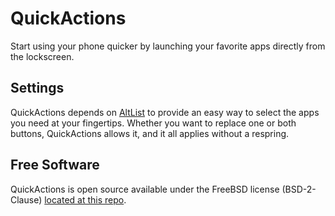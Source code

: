 # QuickActions
Start using your phone quicker by launching your favorite apps directly from the lockscreen.

## Settings
QuickActions depends on [AltList](https://moreinfo.thebigboss.org/moreinfo/depiction.php?file=altlistDp) to provide an easy way to select the apps you need at your fingertips. Whether you want to replace one or both buttons, QuickActions allows it, and it all applies without a respring.

## Free Software
QuickActions is open source available under the FreeBSD license (BSD-2-Clause) [located at this repo](https://git.cameronkatri.com/tweaks/tree/QuickActions).
